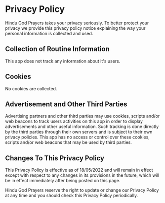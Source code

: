# Privacy Policy

Hindu God Prayers takes your privacy seriously. To better protect your privacy we provide this privacy policy notice explaining the way your personal information is collected and used.


## Collection of Routine Information

This app does not track any information about it's users. 


## Cookies

No cookies are collected.


## Advertisement and Other Third Parties

Advertising partners and other third parties may use cookies, scripts and/or web beacons to track users activities on this app in order to display advertisements and other useful information. Such tracking is done directly by the third parties through their own servers and is subject to their own privacy policies. This app has no access or control over these cookies, scripts and/or web beacons that may be used by third parties.


## Changes To This Privacy Policy

This Privacy Policy is effective as of 18/05/2022 and will remain in effect except with respect to any changes in its provisions in the future, which will be in effect immediately after being posted on this page.

Hindu God Prayers reserve the right to update or change our Privacy Policy at any time and you should check this Privacy Policy periodically. 
